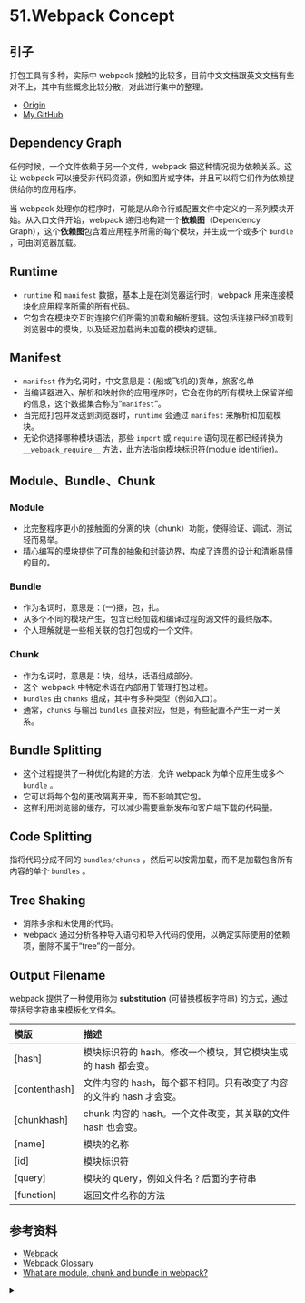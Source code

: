 # 51.Webpack Concept
## <a name="start"></a> 引子
打包工具有多种，实际中 webpack 接触的比较多，目前中文文档跟英文文档有些对不上，其中有些概念比较分散，对此进行集中的整理。


- [Origin][url-origin]
- [My GitHub][url-my-github]

## <a name="dependency"></a> Dependency Graph
任何时候，一个文件依赖于另一个文件，webpack 把这种情况视为依赖关系。这让 webpack 可以接受非代码资源，例如图片或字体，并且可以将它们作为依赖提供给你的应用程序。

当 webpack 处理你的程序时，可能是从命令行或配置文件中定义的一系列模块开始。从入口文件开始，webpack 递归地构建一个**依赖图**（Dependency Graph），这个**依赖图**包含着应用程序所需的每个模块，并生成一个或多个 `bundle` ，可由浏览器加载。

## <a name="runtime"></a> Runtime
- `runtime` 和 `manifest` 数据，基本上是在浏览器运行时，webpack 用来连接模块化应用程序所需的所有代码。
- 它包含在模块交互时连接它们所需的加载和解析逻辑。这包括连接已经加载到浏览器中的模块，以及延迟加载尚未加载的模块的逻辑。

## <a name="manifest"></a> Manifest
- `manifest` 作为名词时，中文意思是：(船或飞机的)货单，旅客名单
- 当编译器进入、解析和映射你的应用程序时，它会在你的所有模块上保留详细的信息，这个数据集合称为“`manifest`”。
- 当完成打包并发送到浏览器时，`runtime` 会通过 `manifest` 来解析和加载模块。
- 无论你选择哪种模块语法，那些 `import` 或 `require` 语句现在都已经转换为 `__webpack_require__` 方法，此方法指向模块标识符(module identifier)。

## <a name="mbc"></a> Module、Bundle、Chunk
### Module
- 比完整程序更小的接触面的分离的块（chunk）功能，使得验证、调试、测试轻而易举。
- 精心编写的模块提供了可靠的抽象和封装边界，构成了连贯的设计和清晰易懂的目的。

### Bundle
- 作为名词时，意思是：(一)捆，包，扎。
- 从多个不同的模块产生，包含已经加载和编译过程的源文件的最终版本。
- 个人理解就是一些相关联的包打包成的一个文件。

### Chunk
- 作为名词时，意思是：块，组块，话语组成部分。
- 这个 webpack 中特定术语在内部用于管理打包过程。
- `bundles` 由 `chunks` 组成，其中有多种类型（例如入口）。
- 通常，`chunks` 与输出 `bundles` 直接对应，但是，有些配置不产生一对一关系。

## <a name="bs"></a> Bundle Splitting
- 这个过程提供了一种优化构建的方法，允许 webpack 为单个应用生成多个 `bundle` 。
- 它可以将每个包的更改隔离开来，而不影响其它包。
- 这样利用浏览器的缓存，可以减少需要重新发布和客户端下载的代码量。

## <a name="cs"></a> Code Splitting
指将代码分成不同的 `bundles/chunks` ，然后可以按需加载，而不是加载包含所有内容的单个 `bundles` 。

## <a name="ts"></a> Tree Shaking
- 消除多余和未使用的代码。
- webpack 通过分析各种导入语句和导入代码的使用，以确定实际使用的依赖项，删除不属于“tree”的一部分。

## <a name="of"></a> Output Filename
webpack 提供了一种使用称为 **substitution** (可替换模板字符串) 的方式，通过带括号字符串来模板化文件名。

模版 | 描述
:------------ | :-------------
[hash] | 模块标识符的 hash。修改一个模块，其它模块生成的 hash 都会变。
[contenthash] | 文件内容的 hash，每个都不相同。只有改变了内容的文件的 hash 才会变。
[chunkhash] | chunk 内容的 hash。一个文件改变，其关联的文件 hash 也会变。
[name] | 模块的名称
[id] | 模块标识符
[query] | 模块的 query，例如文件名 ? 后面的字符串
[function] | 返回文件名称的方法






## <a name="reference"></a> 参考资料
- [Webpack][url-docs-webpack]
- [Webpack Glossary][url-docs-glossary]
- [What are module, chunk and bundle in webpack?][url-stack-ques1]


[url-base]:https://xxholic.github.io/segment


[url-docs-glossary]:https://webpack.js.org/glossary/
[url-docs-webpack]:https://webpack.js.org
[url-stack-ques1]:https://stackoverflow.com/questions/42523436/what-are-module-chunk-and-bundle-in-webpack


<details>
<summary></summary>

以下是一些无关紧要的内容。

记得之前看《哆啦A梦：伴我同行》剧场版，里面出现了大雄一行人长大后的样子，里面的风格很中规中矩，最近看到另外一种风格的成长形象：

大雄

![51-dx][url-local-dx]

静香

![51-jx][url-local-jx]


</details>

[url-local-dx]:https://xxholic.github.io/segment/images/51/dx.jpg
[url-local-jx]:https://xxholic.github.io/segment/images/51/jx.jpg

[url-origin]:https://github.com/XXHolic/segment/issues/57
[url-my-github]:https://github.com/XXHolic